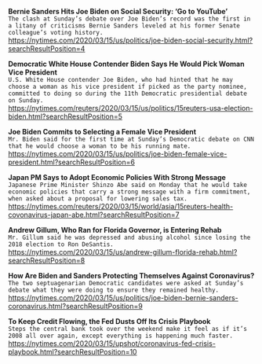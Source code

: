 **Bernie Sanders Hits Joe Biden on Social Security: ‘Go to YouTube’**\
`The clash at Sunday’s debate over Joe Biden’s record was the first in a litany of criticisms Bernie Sanders leveled at his former Senate colleague’s voting history.`\
https://nytimes.com/2020/03/15/us/politics/joe-biden-social-security.html?searchResultPosition=4

**Democratic White House Contender Biden Says He Would Pick Woman Vice President**\
`U.S. White House contender Joe Biden, who had hinted that he may choose a woman as his vice president if picked as the party nominee, committed to doing so during the 11th Democratic presidential debate on Sunday.`\
https://nytimes.com/reuters/2020/03/15/us/politics/15reuters-usa-election-biden.html?searchResultPosition=5

**Joe Biden Commits to Selecting a Female Vice President**\
`Mr. Biden said for the first time at Sunday’s Democratic debate on CNN that he would choose a woman to be his running mate.`\
https://nytimes.com/2020/03/15/us/politics/joe-biden-female-vice-president.html?searchResultPosition=6

**Japan PM Says to Adopt Economic Policies With Strong Message**\
`Japanese Prime Minister Shinzo Abe said on Monday that he would take economic policies that carry a strong message with a firm commitment, when asked about a proposal for lowering sales tax.`\
https://nytimes.com/reuters/2020/03/15/world/asia/15reuters-health-covonavirus-japan-abe.html?searchResultPosition=7

**Andrew Gillum, Who Ran for Florida Governor, is Entering Rehab**\
`Mr. Gillum said he was depressed and abusing alcohol since losing the 2018 election to Ron DeSantis.`\
https://nytimes.com/2020/03/15/us/andrew-gillum-florida-rehab.html?searchResultPosition=8

**How Are Biden and Sanders Protecting Themselves Against Coronavirus?**\
`The two septuagenarian Democratic candidates were asked at Sunday’s debate what they were doing to ensure they remained healthy.`\
https://nytimes.com/2020/03/15/us/politics/joe-biden-bernie-sanders-coronavirus.html?searchResultPosition=9

**To Keep Credit Flowing, the Fed Dusts Off Its Crisis Playbook**\
`Steps the central bank took over the weekend make it feel as if it’s 2008 all over again, except everything is happening much faster.`\
https://nytimes.com/2020/03/15/upshot/coronavirus-fed-crisis-playbook.html?searchResultPosition=10

